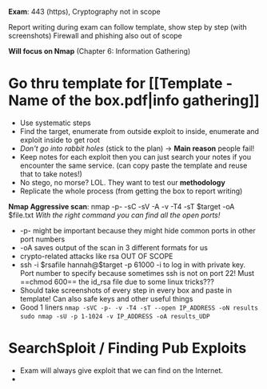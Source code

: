 **Exam**: 443 (https), Cryptography not in scope

Report writing during exam can follow template, show step by step (with screenshots)
Firewall and phishing also out of scope

**Will focus on Nmap** (Chapter 6: Information Gathering)

# Go thru template for [[Template - Name of the box.pdf|info gathering]]

- Use systematic steps
- Find the target, enumerate from outside exploit to inside, enumerate and exploit inside to get root
- *Don't go into rabbit holes* (stick to the plan) -> **Main reason** people fail!
- Keep notes for each exploit then you can just search your notes if you encounter the same service. (can copy paste the template and reuse that to take notes!)
- No stego, no morse? LOL. They want to test our **methodology**
- Replicate the whole process (from getting the box to report writing)

**Nmap Aggressive scan**: nmap -p- -sC -sV -A -v -T4 -sT $target -oA $file.txt 
*With the right command you can find all the open ports!* 

- -p- might be important because they might hide common ports in other port numbers
- -oA saves output of the scan in 3 different formats for us
- crypto-related attacks like rsa OUT OF SCOPE
- ssh -i \$rsafile hannah@$target -p 61000
		-i to log in with private key. Port number to specify because sometimes ssh is not on port 22! Must ==chmod 600== the id_rsa file due to some linux tricks???
- Should take screenshots of every step in every box and paste in template! Can also safe keys and other useful things
- Good 1 liners
	`nmap -sVC -p- -v -T4 -sT --open IP_ADDRESS -oN results`
    `sudo nmap -sU -p 1-1024 -v IP_ADDRESS -oA results_UDP`

# SearchSploit / Finding Pub Exploits

- Exam will always give exploit that we can find on the Internet.
- 